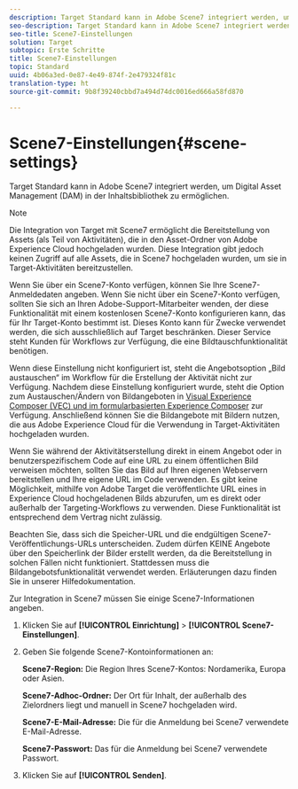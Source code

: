 ```yaml
---
description: Target Standard kann in Adobe Scene7 integriert werden, um Digital Asset Management (DAM) in der Inhaltsbibliothek zu ermöglichen.
seo-description: Target Standard kann in Adobe Scene7 integriert werden, um Digital Asset Management (DAM) in der Inhaltsbibliothek zu ermöglichen.
seo-title: Scene7-Einstellungen
solution: Target
subtopic: Erste Schritte
title: Scene7-Einstellungen
topic: Standard
uuid: 4b06a3ed-0e87-4e49-874f-2e479324f81c
translation-type: ht
source-git-commit: 9b8f39240cbbd7a494d74dc0016ed666a58fd870

---
```



# Scene7-Einstellungen{#scene-settings}

Target Standard kann in Adobe Scene7 integriert werden, um Digital Asset Management (DAM) in der Inhaltsbibliothek zu ermöglichen.

>[!NOTE]
>
>Die Integration von Target mit Scene7 ermöglicht die Bereitstellung von Assets (als Teil von Aktivitäten), die in den Asset-Ordner von Adobe Experience Cloud hochgeladen wurden. Diese Integration gibt jedoch keinen Zugriff auf alle Assets, die in Scene7 hochgeladen wurden, um sie in Target-Aktivitäten bereitzustellen.

Wenn Sie über ein Scene7-Konto verfügen, können Sie Ihre Scene7-Anmeldedaten angeben. Wenn Sie nicht über ein Scene7-Konto verfügen, sollten Sie sich an Ihren Adobe-Support-Mitarbeiter wenden, der diese Funktionalität mit einem kostenlosen Scene7-Konto konfigurieren kann, das für Ihr Target-Konto bestimmt ist. Dieses Konto kann für Zwecke verwendet werden, die sich ausschließlich auf Target beschränken. Dieser Service steht Kunden für Workflows zur Verfügung, die eine Bildtauschfunktionalität benötigen.

Wenn diese Einstellung nicht konfiguriert ist, steht die Angebotsoption „Bild austauschen“ im Workflow für die Erstellung der Aktivität nicht zur Verfügung. Nachdem diese Einstellung konfiguriert wurde, steht die Option zum Austauschen/Ändern von Bildangeboten in [Visual Experience Composer (VEC) und im formularbasierten Experience Composer](../c-experiences/experiences.md#concept_A2E10F6AFB3D4AEAB6951EE14688848D) zur Verfügung. Anschließend können Sie die Bildangebote mit Bildern nutzen, die aus Adobe Experience Cloud für die Verwendung in Target-Aktivitäten hochgeladen wurden.

Wenn Sie während der Aktivitätserstellung direkt in einem Angebot oder in benutzerspezifischem Code auf eine URL zu einem öffentlichen Bild verweisen möchten, sollten Sie das Bild auf Ihren eigenen Webservern bereitstellen und Ihre eigene URL im Code verwenden. Es gibt keine Möglichkeit, mithilfe von Adobe Target die veröffentlichte URL eines in Experience Cloud hochgeladenen Bilds abzurufen, um es direkt oder außerhalb der Targeting-Workflows zu verwenden. Diese Funktionalität ist entsprechend dem Vertrag nicht zulässig.

Beachten Sie, dass sich die Speicher-URL und die endgültigen Scene7-Veröffentlichungs-URLs unterscheiden. Zudem dürfen KEINE Angebote über den Speicherlink der Bilder erstellt werden, da die Bereitstellung in solchen Fällen nicht funktioniert. Stattdessen muss die Bildangebotsfunktionalität verwendet werden. Erläuterungen dazu finden Sie in unserer Hilfedokumentation.

Zur Integration in Scene7 müssen Sie einige Scene7-Informationen angeben.

1. Klicken Sie auf **[!UICONTROL Einrichtung]** &gt; **[!UICONTROL Scene7-Einstellungen]**.
1. Geben Sie folgende Scene7-Kontoinformationen an:

   **Scene7-Region:** Die Region Ihres Scene7-Kontos: Nordamerika, Europa oder Asien.

   **Scene7-Adhoc-Ordner:** Der Ort für Inhalt, der außerhalb des Zielordners liegt und manuell in Scene7 hochgeladen wird.

   **Scene7-E-Mail-Adresse:** Die für die Anmeldung bei Scene7 verwendete E-Mail-Adresse.

   **Scene7-Passwort:** Das für die Anmeldung bei Scene7 verwendete Passwort.
1. Klicken Sie auf **[!UICONTROL Senden]**.
